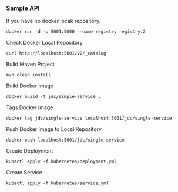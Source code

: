 ### Sample API

If you have no docker locak repository.
```
docker run -d -p 5001:5000 --name registry registry:2
```

Check Docker Local Repository
```
curl http://localhost:5001/v2/_catalog
```

Build Maven Project
```
mvn clean install
```

Build Docker Image
```
docker build -t jdc/simple-service .
```

Tags Docker Image
```
docker tag jdc/single-service localhost:5001/jdc/single-service
```

Push Docker Image to Local Repository
```
docker push localhost:5001/jdc/single-service
```

Create Deployment
```
kubectl apply -f kubernetes/deployment.yml
```

Create Service
```
kubectl apply -f kubernetes/service.yml
```
